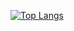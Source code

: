 [![Top Langs](https://github-readme-stats.vercel.app/api/top-langs/?username=ManojKarthikeya&theme=material-palenight)](https://github.com/anuraghazra/github-readme-stats)
